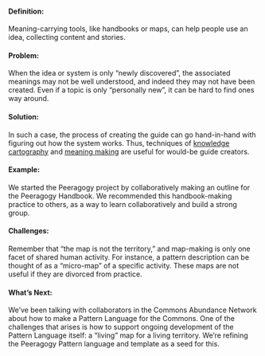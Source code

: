 ---
---
#### Definition:

Meaning-carrying tools, like handbooks or maps, can help people use an
idea, collecting content and stories.

#### Problem:

When the idea or system is only “newly discovered”, the associated
meanings may not be well understood, and indeed they may not have been
created. Even if a topic is only “personally new”, it can be hard to
find ones way around.

#### Solution:

In such a case, the process of creating the guide can go hand-in-hand
with figuring out how the system works. Thus, techniques of [knowledge
cartography](http://knowledgecartography.org/) and [meaning
making](http://www.hitl.washington.edu/publications/r-97-47/two.html)
are useful for would-be guide creators.

#### Example:

We started the Peeragogy project by collaboratively making an outline
for the Peeragogy Handbook. We recommended this handbook-making practice
to others, as a way to learn collaboratively and build a strong group.

#### Challenges:

Remember that “the map is not the territory,” and map-making is only one
facet of shared human activity. For instance, a pattern description can
be thought of as a “micro-map” of a specific activity. These maps are
not useful if they are divorced from practice.

#### What’s Next:

We’ve been talking with collaborators in the Commons Abundance Network
about how to make a Pattern Language for the Commons. One of the
challenges that arises is how to support ongoing development of the
Pattern Language itself: a “living” map for a living territory. We’re
refining the Peeragogy Pattern language and template as a seed for this.

